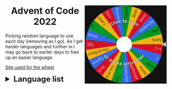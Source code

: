 <div>
    <img align="right" width="256" src=".github/wheel.png" alt="Wheel">
    <h1 align="center">Advent of Code 2022</h1>
</div>

Picking random language to use each day (removing as I go).
As I get harder languages and further in I may go back to earlier days to free up an easier language.

[Site used for the wheel](https://wheelofnames.com/)

<details>
    <summary style="font-size: x-large; font-weight: bolder">Language list</summary>
    <ul>
        <li> Assembly</li>
        <li> Bash </li>
        <li> Basic </li>
        <li> C - Day 5</li>
        <li> C# </li>
        <li> C++ </li>
        <li> Cobol </li>
        <li> Erlang </li>
        <li> Excel </li>
        <li> GoLang - Day 2 </li>
        <li> Haskell </li>
        <li> Java </li>
        <li> Javascript </li>
        <li> Julia </li>
        <li> Kotlin </li>
        <li> Lua - Day 3 </li>
        <li> Perl </li>
        <li> Python </li>
        <li> R </li>
        <li> Ruby </li>
        <li> Rust - Day 1 </li>
        <li> SQL </li>
        <li> Scala </li>
        <li> Typescript - Day 4 </li>
        <li> Visual Basic </li>
    </ul>
</details>
